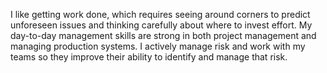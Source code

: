 I like getting work done, which requires seeing around corners to predict unforeseen issues and thinking carefully about where to invest effort.  My day-to-day management skills are strong in both project management and managing production systems. I actively manage risk and work with my teams so they improve their ability to identify and manage that risk.